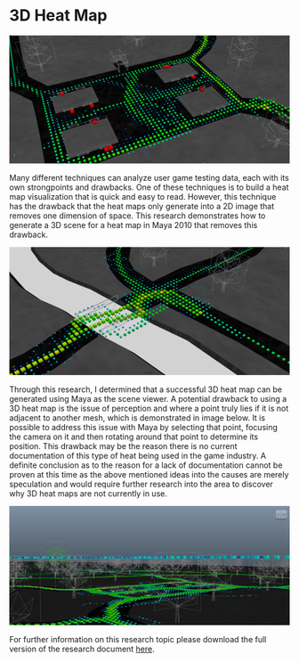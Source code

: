 # 3D Heat Map

![heatmap 1](../img/heatmap_1.png)

Many different techniques can analyze user game testing data, each with its own strongpoints and drawbacks. One of these techniques is to build a heat map visualization that is quick and easy to read. However, this technique has the drawback that the heat maps only generate into a 2D image that removes one dimension of space. This research demonstrates how to generate a 3D scene for a heat map in Maya 2010 that removes this drawback.

![heatmap 2](../img/heatmap_2.png)

Through this research, I determined that a successful 3D heat map can be generated using Maya as the scene viewer. A potential drawback to using a 3D heat map is the issue of perception and where a point truly lies if it is not adjacent to another mesh, which is demonstrated in image below. It is possible to address this issue with Maya by selecting that point, focusing the camera on it and then rotating around that point to determine its position. This drawback may be the reason there is no current documentation of this type of heat being used in the game industry. A definite conclusion as to the reason for a lack of documentation cannot be proven at this time as the above mentioned ideas into the causes are merely speculation and would require further research into the area to discover why 3D heat maps are not currently in use.

![heatmap 3](../img/heatmap_3.png)

For further information on this research topic please download the full version of the research document [here](../doc/3d-heat-map.pdf).
